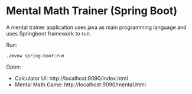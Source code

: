 # Mental Math Trainer (Spring Boot)

A mental trainer application uses java as main programming language and uses Springboot framework to run.

Run:
```
./mvnw spring-boot:run
```

Open:
- Calculator UI: http://localhost:9090/index.html
- Mental Math Game: http://localhost:9090/mental.html
